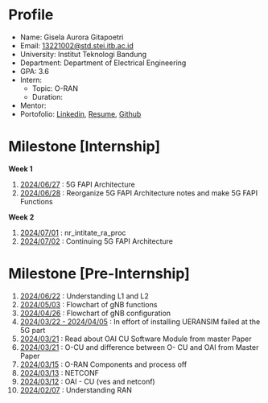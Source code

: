 # Profile
- Name: Gisela Aurora Gitapoetri
- Email: 13221002@std.stei.itb.ac.id
- University: Institut Teknologi Bandung
- Department: Department of Electrical Engineering
- GPA: 3.6
- Intern:
  - Topic: O-RAN
  - Duration:
- Mentor: 
- Portofolio: [Linkedin](https://www.linkedin.com/in/gisela-aurora-g-757973217/), [Resume](), [Github](https://github.com/giselaaurora)

# Milestone [Internship]
**Week 1**
1. [2024/06/27](https://github.com/bmw-ece-ntust/internship/blob/2024-TEEP-21-Gisela/During%20Internship/5G%20FAPI%20Architecture.md) : 5G FAPI Architecture
2. [2024/06/28](https://github.com/bmw-ece-ntust/internship/blob/2024-TEEP-21-Gisela/During%20Internship/5G%20FAPI%20Functions.md) : Reorganize 5G FAPI Architecture notes and make 5G FAPI Functions

**Week 2**
1. [2024/07/01](https://github.com/bmw-ece-ntust/internship/commit/64d308ecda08fabc568fdf53c8abd5ada589ba46?short_path=e5a1f07#diff-e5a1f075ba09c9f6d0d7a7e6cf90ee7026322927964ecdafdcdace26d1122e27) : nr_intitate_ra_proc
2. [2024/07/02](https://github.com/bmw-ece-ntust/internship/blob/2024-TEEP-21-Gisela/During%20Internship/get_dlsch_sdu%20and%20eNB_dlsch_ulsch_scheduler.md) : Continuing 5G FAPI Architecture

# Milestone [Pre-Internship]
1. [2024/06/22](https://github.com/bmw-ece-ntust/internship/blob/2024-TEEP-21-Gisela/Study%20Notes/OAI%20L2.md) : Understanding L1 and L2
2. [2024/05/03](https://github.com/bmw-ece-ntust/internship/blob/2024-TEEP-21-Gisela/Study%20Notes/CU_gNB.md) : Flowchart of gNB functions
3. [2024/04/26](https://github.com/bmw-ece-ntust/internship/blob/2024-TEEP-21-Gisela/Study%20Notes/gNBs%20APP.md) : Flowchart of gNB configuration
4. [2024/03/22 - 2024/04/05](https://github.com/bmw-ece-ntust/internship/blob/2024-TEEP-21-Gisela/Installation/UEARNSIM.md) : In effort of installing UERANSIM failed at the 5G part
5. [2024/03/21](https://github.com/bmw-ece-ntust/internship/blob/2024-TEEP-21-Gisela/Study%20Notes/NTUST%20Master%20Paper.md) : Read about OAI CU Software Module from master Paper
6. [2024/03/21](https://github.com/bmw-ece-ntust/internship/blob/2024-TEEP-21-Gisela/Study%20Notes/NTUST%20Master%20Paper.md) : O-CU and difference between O- CU and OAI from Master Paper
7. [2024/03/15](https://github.com/bmw-ece-ntust/internship/blob/2024-TEEP-21-Gisela/Study%20Notes/NTUST%20Master%20Paper.md) : O-RAN Components and process off 
8. [2024/03/13](https://github.com/bmw-ece-ntust/internship/blob/2024-TEEP-21-Gisela/Study%20Notes/More%20About%20Netconf.md) : NETCONF
9. [2024/03/12](https://github.com/bmw-ece-ntust/internship/blob/2024-TEEP-21-Gisela/Study%20Notes/OAI%20CU.md) : OAI - CU (ves and netconf)
11. [2024/02/07](https://github.com/bmw-ece-ntust/internship/blob/2024-TEEP-21-Gisela/Study%20Notes/Understanding%20RAN.md) : Understanding RAN










